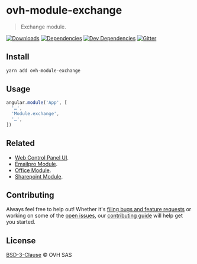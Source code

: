 # ovh-module-exchange

> Exchange module.

[![Downloads](https://badgen.net/npm/dt/ovh-module-exchange)](https://npmjs.com/package/ovh-module-exchange) [![Dependencies](https://badgen.net/david/dep/ovh-ux/ovh-module-exchange)](https://npmjs.com/package/ovh-module-exchange?activeTab=dependencies) [![Dev Dependencies](https://badgen.net/david/dev/ovh-ux/ovh-module-exchange)](https://npmjs.com/package/ovh-module-exchange?activeTab=dependencies) [![Gitter](https://badgen.net/badge/gitter/ovh-ux/blue?icon=gitter)](https://gitter.im/ovh/ux)

## Install

```sh
yarn add ovh-module-exchange
```

## Usage

```js
angular.module('App', [
  '…',
  'Module.exchange',
  '…',
])
```

## Related

* [Web Control Panel UI](https://github.com/ovh-ux/ovh-manager-web).
* [Emailpro Module](https://github.com/ovh-ux/ovh-module-emailpro).
* [Office Module](https://github.com/ovh-ux/ovh-module-office).
* [Sharepoint Module](https://github.com/ovh-ux/ovh-module-sharepoint).

## Contributing

Always feel free to help out! Whether it's [filing bugs and feature requests](https://github.com/ovh-ux/ovh-module-exchange/issues/new) or working on some of the [open issues](https://github.com/ovh-ux/ovh-module-exchange/issues), our [contributing guide](CONTRIBUTING.md) will help get you started.
## License

[BSD-3-Clause](LICENSE) © OVH SAS
